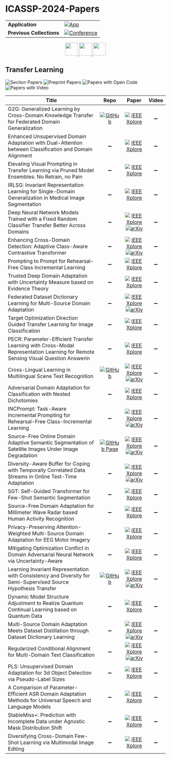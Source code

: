 # ICASSP-2024-Papers

<table>
    <tr>
        <td><strong>Application</strong></td>
        <td>
            <a href="https://huggingface.co/spaces/DmitryRyumin/NewEraAI-Papers" style="float:left;">
                <img src="https://img.shields.io/badge/🤗-NewEraAI--Papers-FFD21F.svg" alt="App" />
            </a>
        </td>
    </tr>
    <tr>
        <td><strong>Previous Collections</strong></td>
        <td>
            <a href="https://github.com/DmitryRyumin/ICASSP-2023-24-Papers/blob/main/README_2023.md">
                <img src="http://img.shields.io/badge/ICASSP-2023-0073AE.svg" alt="Conference">
            </a>
        </td>
    </tr>
</table>

<div align="center">
    <a href="https://github.com/DmitryRyumin/ICASSP-2023-24-Papers/blob/main/sections/2024/main/SPCOM.md">
        <img src="https://cdn.jsdelivr.net/gh/DmitryRyumin/NewEraAI-Papers@main/images/left.svg" width="40" alt="" />
    </a>
    <a href="https://github.com/DmitryRyumin/ICASSP-2023-24-Papers/">
        <img src="https://cdn.jsdelivr.net/gh/DmitryRyumin/NewEraAI-Papers@main/images/home.svg" width="40" alt="" />
    </a>
    <a href="https://github.com/DmitryRyumin/ICASSP-2023-24-Papers/blob/main/sections/2024/main/SLP-L2.md">
        <img src="https://cdn.jsdelivr.net/gh/DmitryRyumin/NewEraAI-Papers@main/images/right.svg" width="40" alt="" />
    </a>
</div>

## Transfer Learning

![Section Papers](https://img.shields.io/badge/Section%20Papers-28-42BA16) ![Preprint Papers](https://img.shields.io/badge/Preprint%20Papers-10-b31b1b) ![Papers with Open Code](https://img.shields.io/badge/Papers%20with%20Open%20Code-3-1D7FBF) ![Papers with Video](https://img.shields.io/badge/Papers%20with%20Video-0-FF0000)

| **Title** | **Repo** | **Paper** | **Video** |
|-----------|:--------:|:---------:|:---------:|
| G2G: Generalized Learning by Cross-Domain Knowledge Transfer for Federated Domain Generalization | [![GitHub](https://img.shields.io/github/stars/NKU-EmbeddedSystem/G2G?style=flat)](https://github.com/NKU-EmbeddedSystem/G2G) | [![IEEE Xplore](https://img.shields.io/badge/IEEE-10447043-E4A42C.svg)](https://ieeexplore.ieee.org/document/10447043) | :heavy_minus_sign: |
| Enhanced Unsupervised Domain Adaptation with Dual-Attention between Classification and Domain Alignment | :heavy_minus_sign: |  [![IEEE Xplore](https://img.shields.io/badge/IEEE-10446867-E4A42C.svg)](https://ieeexplore.ieee.org/document/10446867) | :heavy_minus_sign: |
| Elevating Visual Prompting in Transfer Learning via Pruned Model Ensembles: No Retrain, no Pain | :heavy_minus_sign: | [![IEEE Xplore](https://img.shields.io/badge/IEEE-10447808-E4A42C.svg)](https://ieeexplore.ieee.org/document/10447808) | :heavy_minus_sign: |
| IRLSG: Invariant Representation Learning for Single-Domain Generalization in Medical Image Segmentation | :heavy_minus_sign: | [![IEEE Xplore](https://img.shields.io/badge/IEEE-10446700-E4A42C.svg)](https://ieeexplore.ieee.org/document/10446700) | :heavy_minus_sign: |
| Deep Neural Network Models Trained with a Fixed Random Classifier Transfer Better Across Domains | :heavy_minus_sign: | [![IEEE Xplore](https://img.shields.io/badge/IEEE-10447986-E4A42C.svg)](https://ieeexplore.ieee.org/document/10447986) <br /> [![arXiv](https://img.shields.io/badge/arXiv-2402.18614-b31b1b.svg)](https://arxiv.org/abs/2402.18614) | :heavy_minus_sign: |
| Enhancing Cross-Domain Detection: Adaptive Class-Aware Contrastive Transformer | :heavy_minus_sign: | [![IEEE Xplore](https://img.shields.io/badge/IEEE-10447182-E4A42C.svg)](https://ieeexplore.ieee.org/document/10447182) <br /> [![arXiv](https://img.shields.io/badge/arXiv-2401.13264-b31b1b.svg)](https://arxiv.org/abs/2401.13264) | :heavy_minus_sign: |
| Prompting to Prompt for Rehearsal-Free Class Incremental Learning | :heavy_minus_sign: | [![IEEE Xplore](https://img.shields.io/badge/IEEE-10447170-E4A42C.svg)](https://ieeexplore.ieee.org/document/10447170) | :heavy_minus_sign: |
| Trusted Deep Domain Adaptation with Uncertainty Measure based on Evidence Theory | :heavy_minus_sign: | [![IEEE Xplore](https://img.shields.io/badge/IEEE-10446542-E4A42C.svg)](https://ieeexplore.ieee.org/document/10446542) | :heavy_minus_sign: |
| Federated Dataset Dictionary Learning for Multi-Source Domain Adaptation | :heavy_minus_sign: | [![IEEE Xplore](https://img.shields.io/badge/IEEE-10447236-E4A42C.svg)](https://ieeexplore.ieee.org/document/10447236) <br /> [![arXiv](https://img.shields.io/badge/arXiv-2309.07670-b31b1b.svg)](https://arxiv.org/abs/2309.07670) | :heavy_minus_sign: |
| Target Optimization Direction Guided Transfer Learning for Image Classification | :heavy_minus_sign: | [![IEEE Xplore](https://img.shields.io/badge/IEEE-10447810-E4A42C.svg)](https://ieeexplore.ieee.org/document/10447810) | :heavy_minus_sign: |
| PECR: Parameter-Efficient Transfer Learning with Cross-Modal Representation Learning for Remote Sensing Visual Question Answerin | :heavy_minus_sign: |  [![IEEE Xplore](https://img.shields.io/badge/IEEE-10446146-E4A42C.svg)](https://ieeexplore.ieee.org/document/10446146) | :heavy_minus_sign: |
| Cross-Lingual Learning in Multilingual Scene Text Recognition | [![GitHub](https://img.shields.io/github/stars/ku21fan/CLL-STR?style=flat)](https://github.com/ku21fan/CLL-STR) | [![IEEE Xplore](https://img.shields.io/badge/IEEE-10445946-E4A42C.svg)](https://ieeexplore.ieee.org/document/10445946) <br /> [![arXiv](https://img.shields.io/badge/arXiv-2312.10806-b31b1b.svg)](https://arxiv.org/abs/2312.10806) | :heavy_minus_sign: |
| Adversarial Domain Adaptation for Classification with Nested Dichotomies | :heavy_minus_sign: | [![IEEE Xplore](https://img.shields.io/badge/IEEE-10447352-E4A42C.svg)](https://ieeexplore.ieee.org/document/10447352) | :heavy_minus_sign: |
| INCPrompt: Task-Aware Incremental Prompting for Rehearsal-Free Class-Incremental Learning | :heavy_minus_sign: | [![IEEE Xplore](https://img.shields.io/badge/IEEE-10447725-E4A42C.svg)](https://ieeexplore.ieee.org/document/10447725) <br /> [![arXiv](https://img.shields.io/badge/arXiv-2401.11667-b31b1b.svg)](https://arxiv.org/abs/2401.11667) | :heavy_minus_sign: |
| Source-Free Online Domain Adaptive Semantic Segmentation of Satellite Images Under Image Degradation |  [![GitHub Page](https://img.shields.io/badge/GitHub-Page-159957.svg)](https://sat-tta.github.io/) | [![IEEE Xplore](https://img.shields.io/badge/IEEE-10447965-E4A42C.svg)](https://ieeexplore.ieee.org/document/10447965) <br /> [![arXiv](https://img.shields.io/badge/arXiv-2401.02113-b31b1b.svg)](https://arxiv.org/abs/2401.02113) | :heavy_minus_sign: |
| Diversity-Aware Buffer for Coping with Temporally Correlated Data Streams in Online Test-Time Adaptation | :heavy_minus_sign: | [![IEEE Xplore](https://img.shields.io/badge/IEEE-10448449-E4A42C.svg)](https://ieeexplore.ieee.org/document/10448449) <br /> [![arXiv](https://img.shields.io/badge/arXiv-2401.00989-b31b1b.svg)](https://arxiv.org/abs/2401.00989) | :heavy_minus_sign: |
| SGT: Self-Guided Transformer for Few-Shot Semantic Segmentation | :heavy_minus_sign: | [![IEEE Xplore](https://img.shields.io/badge/IEEE-10447595-E4A42C.svg)](https://ieeexplore.ieee.org/document/10447595) | :heavy_minus_sign: |
| Source-Free Domain Adaptation for Millimeter Wave Radar based Human Activity Recognition | :heavy_minus_sign: | [![IEEE Xplore](https://img.shields.io/badge/IEEE-10446797-E4A42C.svg)](https://ieeexplore.ieee.org/document/10446797) | :heavy_minus_sign: |
| Privacy-Preserving Attention-Weighted Multi-Source Domain Adaptation for EEG Motor Imagery | :heavy_minus_sign: | [![IEEE Xplore](https://img.shields.io/badge/IEEE-10447934-E4A42C.svg)](https://ieeexplore.ieee.org/document/10447934) | :heavy_minus_sign: |
| Mitigating Optimization Conflict in Domain Adversarial Neural Network via Uncertainty-Aware | :heavy_minus_sign: | [![IEEE Xplore](https://img.shields.io/badge/IEEE-10447864-E4A42C.svg)](https://ieeexplore.ieee.org/document/10447864) | :heavy_minus_sign: |
| Learning Invariant Representation with Consistency and Diversity for Semi-Supervised Source Hypothesis Transfer | [![GitHub](https://img.shields.io/github/stars/Wang-Xiaodong1899/SSHT?style=flat)](https://github.com/Wang-Xiaodong1899/SSHT) | [![IEEE Xplore](https://img.shields.io/badge/IEEE-10446948-E4A42C.svg)](https://ieeexplore.ieee.org/document/10446948) <br /> [![arXiv](https://img.shields.io/badge/arXiv-2107.03008-b31b1b.svg)](https://arxiv.org/abs/2107.03008) | :heavy_minus_sign: |
| Dynamic Model Structure Adjustment to Realize Quantum Continual Learning based on Quantum Data | :heavy_minus_sign: | [![IEEE Xplore](https://img.shields.io/badge/IEEE-10448379-E4A42C.svg)](https://ieeexplore.ieee.org/document/10448379) | :heavy_minus_sign: |
| Multi-Source Domain Adaptation Meets Dataset Distillation through Dataset Dictionary Learning | :heavy_minus_sign: | [![IEEE Xplore](https://img.shields.io/badge/IEEE-10447008-E4A42C.svg)](https://ieeexplore.ieee.org/document/10447008) <br /> [![arXiv](https://img.shields.io/badge/arXiv-2309.07666-b31b1b.svg)](https://arxiv.org/abs/2309.07666) | :heavy_minus_sign: |
| Regularized Conditional Alignment for Multi-Domain Text Classification | :heavy_minus_sign: | [![IEEE Xplore](https://img.shields.io/badge/IEEE-10448406-E4A42C.svg)](https://ieeexplore.ieee.org/document/10448406) <br /> [![arXiv](https://img.shields.io/badge/arXiv-2312.11572-b31b1b.svg)](https://arxiv.org/abs/2312.11572) | :heavy_minus_sign: |
| PLS: Unsupervised Domain Adaptation for 3d Object Detection via Pseudo-Label Sizes | :heavy_minus_sign: | [![IEEE Xplore](https://img.shields.io/badge/IEEE-10446579-E4A42C.svg)](https://ieeexplore.ieee.org/document/10446579) | :heavy_minus_sign: |
| A Comparison of Parameter-Efficient ASR Domain Adaptation Methods for Universal Speech and Language Models | :heavy_minus_sign: | [![IEEE Xplore](https://img.shields.io/badge/IEEE-10445894-E4A42C.svg)](https://ieeexplore.ieee.org/document/10445894) | :heavy_minus_sign: |
| StableMiss+: Prediction with Incomplete Data under Agnostic Mask Distribution Shift | :heavy_minus_sign: | [![IEEE Xplore](https://img.shields.io/badge/IEEE-10446980-E4A42C.svg)](https://ieeexplore.ieee.org/document/10446980) | :heavy_minus_sign: |
| Diversifying Cross-Domain Few-Shot Learning via Multimodal Image Editing | :heavy_minus_sign: | [![IEEE Xplore](https://img.shields.io/badge/IEEE-10447785-E4A42C.svg)](https://ieeexplore.ieee.org/document/10447785) | :heavy_minus_sign: |